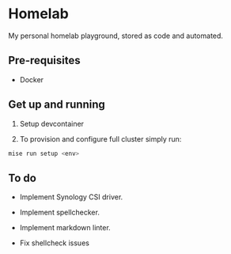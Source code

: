 # Homelab

My personal homelab playground, stored as code and automated.

## Pre-requisites

* Docker

## Get up and running

1. Setup devcontainer

2. To provision and configure full cluster simply run:

```bash
mise run setup <env>
```

## To do

* Implement Synology CSI driver.

* Implement spellchecker.

* Implement markdown linter.

* Fix shellcheck issues

